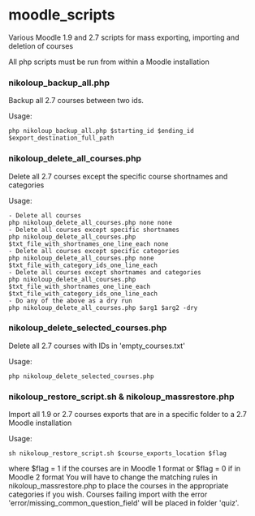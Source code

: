moodle_scripts
==============

Various Moodle 1.9 and 2.7 scripts for mass exporting, importing and deletion of courses

All php scripts must be run from within a Moodle installation

### nikoloup_backup_all.php
Backup all 2.7 courses between two ids.

Usage: 
```
php nikoloup_backup_all.php $starting_id $ending_id $export_destination_full_path
```

### nikoloup_delete_all_courses.php
Delete all 2.7 courses except the specific course shortnames and categories

Usage:
```
- Delete all courses
php nikoloup_delete_all_courses.php none none
- Delete all courses except specific shortnames
php nikoloup_delete_all_courses.php $txt_file_with_shortnames_one_line_each none
- Delete all courses except specific categories
php nikoloup_delete_all_courses.php none $txt_file_with_category_ids_one_line_each
- Delete all courses except shortnames and categories
php nikoloup_delete_all_courses.php $txt_file_with_shortnames_one_line_each $txt_file_with_category_ids_one_line_each
- Do any of the above as a dry run
php nikoloup_delete_all_courses.php $arg1 $arg2 -dry
```

### nikoloup_delete_selected_courses.php
Delete all 2.7 courses with IDs in 'empty_courses.txt'

Usage:
```
php nikoloup_delete_selected_courses.php
```

### nikoloup_restore_script.sh & nikoloup_massrestore.php
Import all 1.9 or 2.7 courses exports that are in a specific folder to a 2.7 Moodle installation

Usage:
```
sh nikoloup_restore_script.sh $course_exports_location $flag
```
where $flag = 1 if the courses are in Moodle 1 format or $flag = 0 if in Moodle 2 format
You will have to change the matching rules in nikoloup_massrestore.php to place the courses in the appropriate categories if you wish.
Courses failing import with the error 'error/missing_common_question_field' will be placed in folder 'quiz'.

